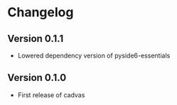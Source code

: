 # Changelog

## Version 0.1.1
- Lowered dependency version of pyside6-essentials

## Version 0.1.0

- First release of cadvas
